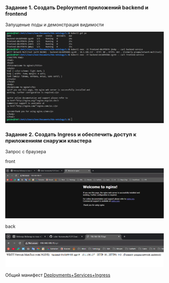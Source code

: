 ### Задание 1. Создать Deployment приложений backend и frontend

Запущеные поды и демонстрация видимости

![alt text](check.png)

### Задание 2. Создать Ingress и обеспечить доступ к приложениям снаружи кластера

Запрос с браузера

front

![alt text](frontend.png)

back

![alt text](backend.png)

Общий манифест [Deployments+Services+Ingress](deployment_front_backend.yaml)